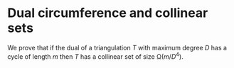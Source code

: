 # Dual circumference and collinear sets

We prove that if the dual of a triangulation *T* with maximum degree *D* has a cycle of length *m* then *T* has a collinear set of size &Omega;(*m*/*D*<sup>4</sup>). 
